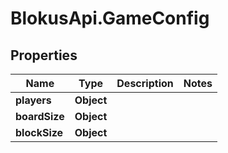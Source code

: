 # BlokusApi.GameConfig

## Properties

Name | Type | Description | Notes
------------ | ------------- | ------------- | -------------
**players** | **Object** |  | 
**boardSize** | **Object** |  | 
**blockSize** | **Object** |  | 


